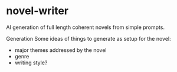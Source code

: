 # novel-writer
AI generation of full length coherent novels from simple prompts.

Generation
Some ideas of things to generate as setup for the novel:
* major themes addressed by the novel
* genre
* writing style?

